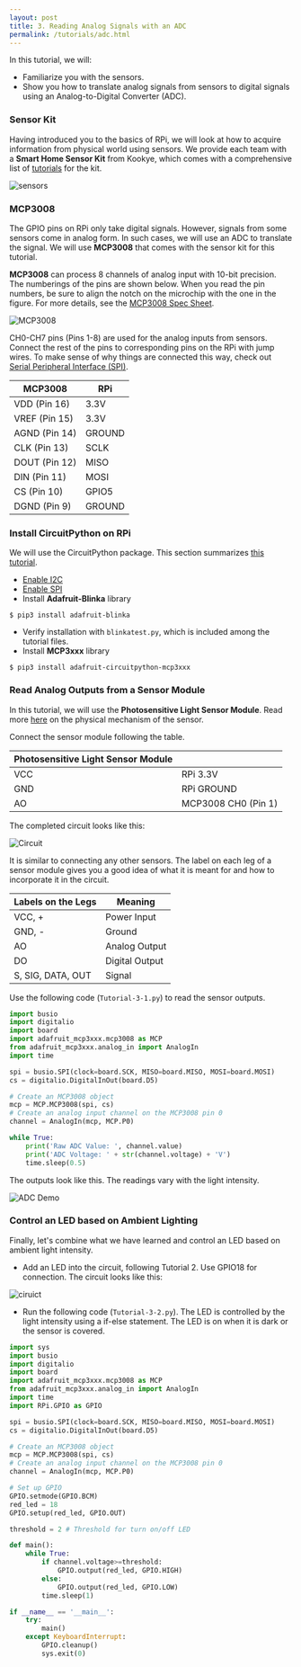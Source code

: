 ```yaml
---
layout: post
title: 3. Reading Analog Signals with an ADC
permalink: /tutorials/adc.html
---
```

In this tutorial, we will:
- Familiarize you with the sensors.
- Show you how to translate analog signals from sensors to digital signals using an Analog-to-Digital Converter (ADC).

### Sensor Kit
Having introduced you to the basics of RPi, we will look at how to acquire information from physical world using sensors. We provide each team with a **Smart Home Sensor Kit** from Kookye, which comes with a comprehensive list of [tutorials](http://kookye.com/2016/08/01/smart-home-sensor-kit-for-arduinoraspberry-pi/) for the kit.  

![sensors](/12740/assets/sensors.jpg)

### MCP3008
The GPIO pins on RPi only take digital signals. However, signals from some sensors come in analog form. In such cases, we will use an ADC to translate the signal. We will use **MCP3008** that comes with the sensor kit for this tutorial. 

**MCP3008** can process 8 channels of analog input with 10-bit precision. The numberings of the pins are shown below. When you read the pin numbers, be sure to align the notch on the microchip with the one in the figure. For more details, see the [MCP3008 Spec Sheet](https://cdn-shop.adafruit.com/datasheets/MCP3008.pdf).

![MCP3008](/12740/assets/MCP3008.png)

CH0-CH7 pins (Pins 1-8) are used for the analog inputs from sensors. Connect the rest of the pins to corresponding pins on the RPi with jump wires. To make sense of why things are connected this way, check out [Serial Peripheral Interface (SPI)](https://en.wikipedia.org/wiki/Serial_Peripheral_Interface). 

| **MCP3008**      | **RPi**     |
| ------------- | ---------------------|
| VDD (Pin 16)    | 3.3V|       
|   VREF (Pin 15) | 3.3V     | 
| AGND (Pin 14)   | GROUND |
|   CLK (Pin 13) |SCLK|
|DOUT (Pin 12)|MISO|
|DIN (Pin 11)|MOSI|
|CS (Pin 10)| GPIO5|
|DGND (Pin 9) |GROUND|

### Install CircuitPython on RPi
We will use the CircuitPython package. This section summarizes [this tutorial](https://learn.adafruit.com/circuitpython-on-raspberrypi-linux/installing-circuitpython-on-raspberry-pi).

- [Enable I2C](https://learn.adafruit.com/adafruits-raspberry-pi-lesson-4-gpio-setup/configuring-i2c)
- [Enable SPI](https://learn.adafruit.com/adafruits-raspberry-pi-lesson-4-gpio-setup/configuring-spi)
- Install **Adafruit-Blinka** library
```
$ pip3 install adafruit-blinka 
```
- Verify installation with `blinkatest.py`, which is included among the tutorial files.
- Install **MCP3xxx** library
```
$ pip3 install adafruit-circuitpython-mcp3xxx
```

###  Read Analog Outputs from a Sensor Module
In this tutorial, we will use the **Photosensitive Light Sensor Module**. Read more [here](http://www.resistorguide.com/photoresistor/) on the physical mechanism of the sensor. 

Connect the sensor module following the table.

<!--Note that the sensor module comes with both analog output (AO) and digital output (DO). We will connect the AO to the ADC and the DO directly to the RPi for a comparison. -->

|**Photosensitive Light Sensor Module**|      |
| ------------- | ---------------------|
| VCC  | RPi 3.3V|       
|   GND | RPi GROUND     | 
| AO   | MCP3008 CH0 (Pin 1) | 

The completed circuit looks like this: 

![Circuit](/12740/assets/adc_circuit.jpg)

It is similar to connecting any other sensors. The label on each leg of a sensor module gives you a good idea of what it is meant for and how to incorporate it in the circuit.   

| **Labels on the Legs**      | **Meaning**     |
| ------------- | ---------------------|
| VCC, +    | Power Input |       
| GND, -    | Ground      | 
|AO         |Analog Output|
|DO         |Digital Output|
|S, SIG, DATA, OUT |Signal|

Use the following code (`Tutorial-3-1.py`) to read the sensor outputs. 

```python
import busio
import digitalio
import board
import adafruit_mcp3xxx.mcp3008 as MCP
from adafruit_mcp3xxx.analog_in import AnalogIn
import time

spi = busio.SPI(clock=board.SCK, MISO=board.MISO, MOSI=board.MOSI)
cs = digitalio.DigitalInOut(board.D5)

# Create an MCP3008 object
mcp = MCP.MCP3008(spi, cs)
# Create an analog input channel on the MCP3008 pin 0
channel = AnalogIn(mcp, MCP.P0)

while True:
    print('Raw ADC Value: ', channel.value)
    print('ADC Voltage: ' + str(channel.voltage) + 'V')
    time.sleep(0.5)
```

The outputs look like this. The readings vary with the light intensity. 

![ADC Demo](/12740/assets/adc_demo.png)


### Control an LED based on Ambient Lighting
Finally, let's combine what we have learned and control an LED based on ambient light intensity. 
- Add an LED into the circuit, following Tutorial 2. Use GPIO18 for connection. The circuit looks like this:

![ciruict](/12740/assets/sensor_led.jpg)

- Run the following code (`Tutorial-3-2.py`). The LED is controlled by the light intensity using a if-else statement. The LED is on when it is dark or the sensor is covered. 

```python
import sys
import busio
import digitalio
import board
import adafruit_mcp3xxx.mcp3008 as MCP
from adafruit_mcp3xxx.analog_in import AnalogIn
import time
import RPi.GPIO as GPIO

spi = busio.SPI(clock=board.SCK, MISO=board.MISO, MOSI=board.MOSI)
cs = digitalio.DigitalInOut(board.D5)

# Create an MCP3008 object
mcp = MCP.MCP3008(spi, cs)
# Create an analog input channel on the MCP3008 pin 0
channel = AnalogIn(mcp, MCP.P0)

# Set up GPIO
GPIO.setmode(GPIO.BCM)
red_led = 18
GPIO.setup(red_led, GPIO.OUT)

threshold = 2 # Threshold for turn on/off LED

def main():
    while True:
        if channel.voltage>=threshold:
            GPIO.output(red_led, GPIO.HIGH)
        else:
            GPIO.output(red_led, GPIO.LOW)
        time.sleep(1)

if __name__ == '__main__':
    try:
        main()
    except KeyboardInterrupt:
        GPIO.cleanup()
        sys.exit(0)
```